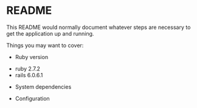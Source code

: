 # README

This README would normally document whatever steps are necessary to get the
application up and running.

Things you may want to cover:

* Ruby version
 - ruby 2.7.2
 - rails 6.0.6.1
* System dependencies

* Configuration

